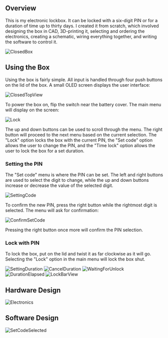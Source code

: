 ## Overview
This is my electronic lockbox. It can be locked with a six-digit PIN or for a duration of time up to thirty days. I created it from scratch, which involved designing the box in CAD, 3D-printing it, selecting and ordering the electronics, creating a schematic, wiring everything together, and writing the software to control it.

![ClosedBox](https://user-images.githubusercontent.com/78624384/130335036-70e5ead1-01f4-411a-b8d2-1a44e0405642.jpg)

## Using the Box

Using the box is fairly simple. All input is handled through four push buttons on the lid of the box. A small OLED screen displays the user interface:

![ClosedTopView](https://user-images.githubusercontent.com/78624384/130335012-82422aaf-362e-4152-a55d-eac48bf4cc3b.jpg)

To power the box on, flip the switch near the battery cover. The main menu will display on the screen:

![Lock](https://user-images.githubusercontent.com/78624384/130335018-c6594899-b65f-4ad4-99f3-3a45ca9ca7d8.jpg)

The up and down buttons can be used to scroll through the menu. The right button will proceed to the next menu based on the current selection. The "Lock" option locks the box with the current PIN, the "Set code" option allows the user to change the PIN, and the "Time lock" option allows the user to lock the box for a set duration.

### Setting the PIN

The "Set code" menu is where the PIN can be set. The left and right buttons are used to select the digit to change, while the up and down buttons increase or decrease the value of the selected digit.

![SettingCode](https://user-images.githubusercontent.com/78624384/130335023-a905079a-68f1-424b-8d43-7c3a4ea1e08b.jpg)

To confirm the new PIN, press the right button while the rightmost digit is selected. The menu will ask for confirmation:

![ConfirmSetCode](https://user-images.githubusercontent.com/78624384/130335025-570d0831-2f9b-4d3d-9369-8a991d7d6f15.jpg)

Pressing the right button once more will confirm the PIN selection.

### Lock with PIN

To lock the box, put on the lid and twist it as far clockwise as it will go. Selecting the "Lock" option in the main menu will lock the box shut. 

![SettingDuration](https://user-images.githubusercontent.com/78624384/130335027-55a37b77-cbac-4e32-a3e8-c0f3890a7314.jpg)
![CancelDuration](https://user-images.githubusercontent.com/78624384/130335029-305bcce7-a275-47a3-9a3e-57cfd631121d.jpg)
![WaitingForUnlock](https://user-images.githubusercontent.com/78624384/130335031-e44edff8-4b3a-4a72-b40a-da81d46a55dc.jpg)
![DurationElapsed](https://user-images.githubusercontent.com/78624384/130335033-2ad136a8-4e8c-43bf-bc7a-3cdf2c5090c4.jpg)
![LockBarView](https://user-images.githubusercontent.com/78624384/130335034-6e1d0bf2-7da5-499a-82f4-35ea5f4eed74.jpg)




## Hardware Design

![Electronics](https://user-images.githubusercontent.com/78624384/130335014-18b24654-9e1d-4452-9a5e-bfba166d5159.jpg)

## Software Design

![SetCodeSelected](https://user-images.githubusercontent.com/78624384/130335020-a2a1fc08-120e-4073-b3c1-1ce83627e544.jpg)





